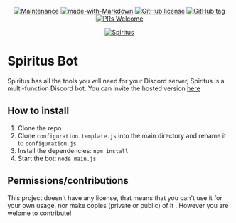 <div align="center">

[![Maintenance](https://img.shields.io/badge/Maintained%3F-yes-green.svg)](https://github.com/SmaugDev/Spiritus)
[![made-with-Markdown](https://img.shields.io/badge/Made%20with-Markdown-1f425f.svg)](http://commonmark.org)
[![GitHub license](https://img.shields.io/github/license/Naereen/StrapDown.js.svg)](https://github.com/SmaugDev/master/LICENSE)
[![GitHub tag](https://img.shields.io/github/tag/SmaugDev/Spiritus.svg)](https://github.com/SmaugDev/Spiritus/tags/)
[![PRs Welcome](https://img.shields.io/badge/PRs-welcome-brightgreen.svg?style=flat-square)](http://makeapullrequest.com)
  <br />
  <p>
  <a href="https://top.gg/bot/689210215488684044"><img src="https://top.gg/api/widget/689210215488684044.svg" alt="Spiritus" /></a>
  </p>
</div>

# Spiritus Bot
Spiritus has all the tools you will need for your Discord server, Spiritus is a multi-function Discord bot.
You can invite the hosted version [here](https://discord.com/oauth2/authorize?client_id=689210215488684044&scope=bot&permissions=1946446974)


## How to install
1. Clone the repo
3. Clone `configuration.template.js` into the main directory and rename it to `configuration.js`
2. Install the dependencies: `npm install`
3. Start the bot: `node main.js`

## Permissions/contributions
This project doesn't have any license, that means that you can't use it for your own usage, nor make copies (private or public) of it 
. However you are welome to contribute!
